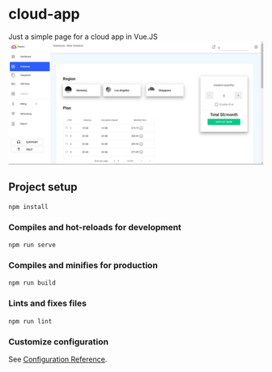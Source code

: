 # cloud-app
Just a simple page for a cloud app in Vue.JS
![image1](https://github.com/jasminet2001/cloud-app/blob/master/Screenshot1.jpg)



## Project setup
```
npm install
```

### Compiles and hot-reloads for development
```
npm run serve
```

### Compiles and minifies for production
```
npm run build
```

### Lints and fixes files
```
npm run lint
```

### Customize configuration
See [Configuration Reference](https://cli.vuejs.org/config/).
